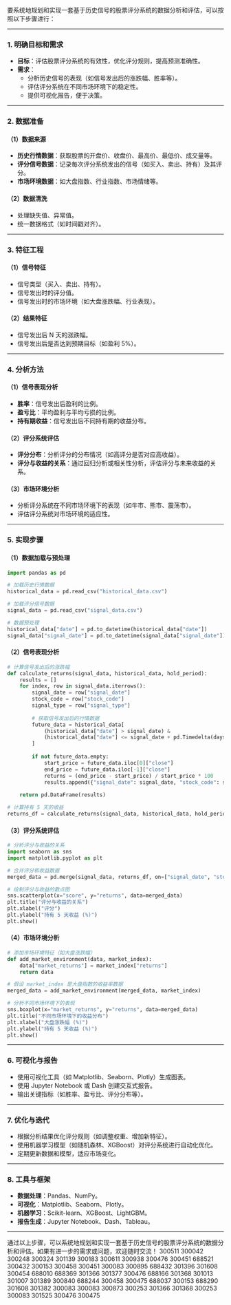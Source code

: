 要系统地规划和实现一套基于历史信号的股票评分系统的数据分析和评估，可以按照以下步骤进行：

---

### 1. **明确目标和需求**
- **目标**：评估股票评分系统的有效性，优化评分规则，提高预测准确性。
- **需求**：
    - 分析历史信号的表现（如信号发出后的涨跌幅、胜率等）。
    - 评估评分系统在不同市场环境下的稳定性。
    - 提供可视化报告，便于决策。

---

### 2. **数据准备**
#### （1）数据来源
- **历史行情数据**：获取股票的开盘价、收盘价、最高价、最低价、成交量等。
- **评分信号数据**：记录每次评分系统发出的信号（如买入、卖出、持有）及其评分。
- **市场环境数据**：如大盘指数、行业指数、市场情绪等。

#### （2）数据清洗
- 处理缺失值、异常值。
- 统一数据格式（如时间戳对齐）。

---

### 3. **特征工程**
#### （1）信号特征
- 信号类型（买入、卖出、持有）。
- 信号发出时的评分值。
- 信号发出时的市场环境（如大盘涨跌幅、行业表现）。

#### （2）结果特征
- 信号发出后 N 天的涨跌幅。
- 信号发出后是否达到预期目标（如盈利 5%）。

---

### 4. **分析方法**
#### （1）信号表现分析
- **胜率**：信号发出后盈利的比例。
- **盈亏比**：平均盈利与平均亏损的比例。
- **持有期收益**：信号发出后不同持有期的收益分布。

#### （2）评分系统评估
- **评分分布**：分析评分的分布情况（如高评分是否对应高收益）。
- **评分与收益的关系**：通过回归分析或相关性分析，评估评分与未来收益的关系。

#### （3）市场环境分析
- 分析评分系统在不同市场环境下的表现（如牛市、熊市、震荡市）。
- 评估评分系统对市场环境的适应性。

---

### 5. **实现步骤**
#### （1）数据加载与预处理
```python
import pandas as pd

# 加载历史行情数据
historical_data = pd.read_csv("historical_data.csv")

# 加载评分信号数据
signal_data = pd.read_csv("signal_data.csv")

# 数据预处理
historical_data["date"] = pd.to_datetime(historical_data["date"])
signal_data["signal_date"] = pd.to_datetime(signal_data["signal_date"])
```

#### （2）信号表现分析
```python
# 计算信号发出后的涨跌幅
def calculate_returns(signal_data, historical_data, hold_period):
    results = []
    for index, row in signal_data.iterrows():
        signal_date = row["signal_date"]
        stock_code = row["stock_code"]
        signal_type = row["signal_type"]
        
        # 获取信号发出后的行情数据
        future_data = historical_data[
            (historical_data["date"] > signal_date) & 
            (historical_data["date"] <= signal_date + pd.Timedelta(days=hold_period))
        ]
        
        if not future_data.empty:
            start_price = future_data.iloc[0]["close"]
            end_price = future_data.iloc[-1]["close"]
            returns = (end_price - start_price) / start_price * 100
            results.append({"signal_date": signal_date, "stock_code": stock_code, "signal_type": signal_type, "returns": returns})
    
    return pd.DataFrame(results)

# 计算持有 5 天的收益
returns_df = calculate_returns(signal_data, historical_data, hold_period=5)
```

#### （3）评分系统评估
```python
# 分析评分与收益的关系
import seaborn as sns
import matplotlib.pyplot as plt

# 合并评分和收益数据
merged_data = pd.merge(signal_data, returns_df, on=["signal_date", "stock_code"])

# 绘制评分与收益的散点图
sns.scatterplot(x="score", y="returns", data=merged_data)
plt.title("评分与收益的关系")
plt.xlabel("评分")
plt.ylabel("持有 5 天收益 (%)")
plt.show()
```

#### （4）市场环境分析
```python
# 添加市场环境特征（如大盘涨跌幅）
def add_market_environment(data, market_index):
    data["market_returns"] = market_index["returns"]
    return data

# 假设 market_index 是大盘指数的收益率数据
merged_data = add_market_environment(merged_data, market_index)

# 分析不同市场环境下的表现
sns.boxplot(x="market_returns", y="returns", data=merged_data)
plt.title("不同市场环境下的收益分布")
plt.xlabel("大盘涨跌幅 (%)")
plt.ylabel("持有 5 天收益 (%)")
plt.show()
```

---

### 6. **可视化与报告**
- 使用可视化工具（如 Matplotlib、Seaborn、Plotly）生成图表。
- 使用 Jupyter Notebook 或 Dash 创建交互式报告。
- 输出关键指标（如胜率、盈亏比、评分分布等）。

---

### 7. **优化与迭代**
- 根据分析结果优化评分规则（如调整权重、增加新特征）。
- 使用机器学习模型（如随机森林、XGBoost）对评分系统进行自动化优化。
- 定期更新数据和模型，适应市场变化。

---

### 8. **工具与框架**
- **数据处理**：Pandas、NumPy。
- **可视化**：Matplotlib、Seaborn、Plotly。
- **机器学习**：Scikit-learn、XGBoost、LightGBM。
- **报告生成**：Jupyter Notebook、Dash、Tableau。

---

通过以上步骤，可以系统地规划和实现一套基于历史信号的股票评分系统的数据分析和评估。如果有进一步的需求或问题，欢迎随时交流！
300511
300042
300248
300324
301139
300183
300611
300938
300476
300451
688521
300432
300153
300458
300451
300083
300895
688432
301396
301608
300454
688010
688369
301366
301377
300476
688166
301368
301013
301007
301389
300840
688244
300458
300475
688037
300153
688290
301608
301382
300083
300083
300873
300253
301366
301368
300253
300083
301525
300476
300475

